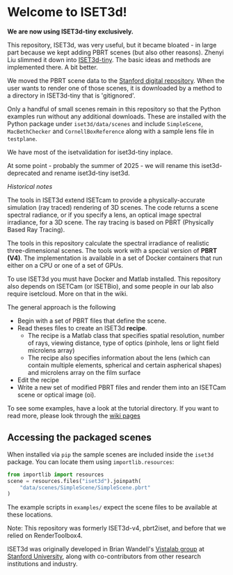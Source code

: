 # Welcome to ISET3d!

**We are now using ISET3d-tiny exclusively.**

This repository, ISET3d, was very useful, but it became bloated - in large part because we kept adding PBRT scenes (but also other reasons).  Zhenyi Liu slimmed it down into [ISET3d-tiny](https://github.com/ISET/iset3d-tiny).  The basic ideas and methods are implemented there.  A bit better.

We moved the PBRT scene data to the [Stanford digital repository](https://purl.stanford.edu/cb706yg0989). When the user wants to render one of those scenes, it is downloaded by a method to a directory in ISET3d-tiny that is 'gitignored'.

Only a handful of small scenes remain in this repository so that the Python
examples run without any additional downloads. These are installed with the
Python package under ``iset3d/data/scenes`` and include ``SimpleScene``,
``MacBethChecker`` and ``CornellBoxReference`` along with a sample lens file in
``testplane``.

We have most of the isetvalidation for iset3d-tiny inplace.

At some point - probably the summer of 2025 - we will rename this iset3d-deprecated and rename iset3d-tiny iset3d.

*Historical notes*

The tools in ISET3d extend ISETcam to provide a physically-accurate simulation (ray traced) rendering of 3D scenes.  The code returns a scene spectral radiance, or if you specify a lens, an optical image spectral irradiance, for a 3D scene.  The ray tracing is based on PBRT (Physically Based Ray Tracing).

The tools in this repository calculate the spectral irradiance of realistic three-dimensional scenes. The tools work with a special version of **PBRT (V4)**. The implementation is available in a set of Docker containers that run either on a CPU or one of a set of GPUs.

To use ISET3d you must have Docker and Matlab installed. This repository also depends on ISETCam (or ISETBio), and some people in our lab also require isetcloud. More on that in the wiki.

The general approach is the following

*  Begin with a set of PBRT files that define the scene. 
*  Read theses files to create an ISET3d **recipe**. 
    * The recipe is a Matlab class that specifies spatial resolution, number of rays, viewing distance, type of optics (pinhole, lens or light field microlens array)
    * The recipe also specifies information about the lens (which can contain multiple elements, spherical and certain aspherical shapes) and microlens array on the film surface
 * Edit the recipe
 * Write a new set of modified PBRT files and render them into an ISETCam scene or optical image (oi).

To see some examples, have a look at the tutorial directory. If you want to read more, please look through the [wiki pages](https://github.com/ISET/iset3d/wiki)

## Accessing the packaged scenes

When installed via ``pip`` the sample scenes are included inside the
``iset3d`` package.  You can locate them using ``importlib.resources``:

```python
from importlib import resources
scene = resources.files("iset3d").joinpath(
    "data/scenes/SimpleScene/SimpleScene.pbrt"
)
```

The example scripts in ``examples/`` expect the scene files to be
available at these locations.

Note: This repository was formerly ISET3d-v4, pbrt2iset, and before that we relied on RenderToolbox4.

ISET3d was originally developed in Brian Wandell's [Vistalab group](https://vistalab.stanford.edu/) at [Stanford University](stanford.edu), along with co-contributors from other research institutions and industry.

